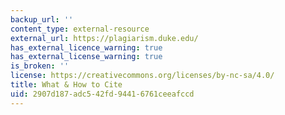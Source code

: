 ```yaml
---
backup_url: ''
content_type: external-resource
external_url: https://plagiarism.duke.edu/
has_external_licence_warning: true
has_external_license_warning: true
is_broken: ''
license: https://creativecommons.org/licenses/by-nc-sa/4.0/
title: What & How to Cite
uid: 2907d187-adc5-42fd-9441-6761ceeafccd
---
```

